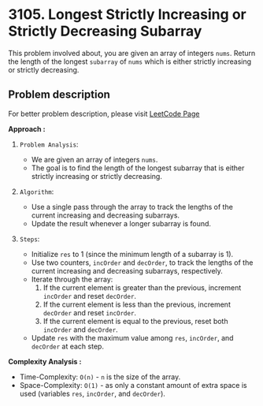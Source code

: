 # 3105. Longest Strictly Increasing or Strictly Decreasing Subarray

This problem involved about, you are given an array of integers `nums`. Return the length of the longest `subarray` of `nums` which is either strictly increasing or strictly decreasing.

## Problem description

For better problem description, please visit [LeetCode Page](https://leetcode.com/problems/longest-strictly-increasing-or-strictly-decreasing-subarray/description/)

**Approach :**<br/>

1. `Problem Analysis`:

    - We are given an array of integers `nums`.
    - The goal is to find the length of the longest subarray that is either strictly increasing or strictly decreasing.

2. `Algorithm`:

    - Use a single pass through the array to track the lengths of the current increasing and decreasing subarrays.
    - Update the result whenever a longer subarray is found.

3. `Steps`:
    - Initialize `res` to 1 (since the minimum length of a subarray is 1).
    - Use two counters, `incOrder` and `decOrder`, to track the lengths of the current increasing and decreasing subarrays, respectively.
    - Iterate through the array:
        1. If the current element is greater than the previous, increment `incOrder` and reset `decOrder`.
        2. If the current element is less than the previous, increment `decOrder` and reset `incOrder`.
        3. If the current element is equal to the previous, reset both `incOrder` and `decOrder`.
    - Update `res` with the maximum value among `res`, `incOrder`, and `decOrder` at each step.

**Complexity Analysis :**<br/>

-   Time-Complexity: `O(n)` - `n` is the size of the array.
-   Space-Complexity: `O(1)` - as only a constant amount of extra space is used (variables `res`, `incOrder`, and `decOrder`).
